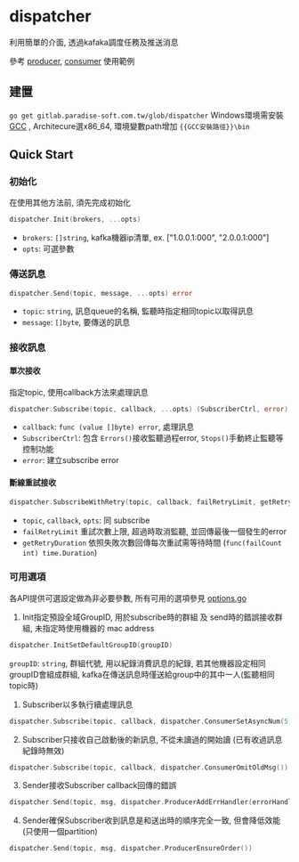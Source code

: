 # dispatcher

利用簡單的介面, 透過kafaka調度任務及推送消息

參考 [producer](./examples/producer/main.go), [consumer](./examples/consumer/main.go) 使用範例

## 建置
`go get gitlab.paradise-soft.com.tw/glob/dispatcher`
Windows環境需安裝 [GCC](./build/mingw-w64-install.exe) , Architecure選x86_64, 環境變數path增加 `{{GCC安裝路徑}}\bin`

## Quick Start
### 初始化
在使用其他方法前, 須先完成初始化
```go
dispatcher.Init(brokers, ...opts)
```
- `brokers`: `[]string`, kafka機器ip清單, ex. ["1.0.0.1:000", "2.0.0.1:000"]
- `opts`: 可選參數

### 傳送訊息

```go
dispatcher.Send(topic, message, ...opts) error
```
- `topic`: `string`, 訊息queue的名稱, 監聽時指定相同topic以取得訊息
- `message`: `[]byte`, 要傳送的訊息

### 接收訊息

#### 單次接收
指定topic, 使用callback方法來處理訊息

```go
dispatcher.Subscribe(topic, callback, ...opts) (SubscriberCtrl, error)
```
- `callback`: `func (value []byte) error`, 處理訊息
- `SubscriberCtrl`: 包含 `Errors()`接收監聽過程error, `Stops()`手動終止監聽等控制功能
- `error`: 建立subscribe error

#### 斷線重試接收
```go
dispatcher.SubscribeWithRetry(topic, callback, failRetryLimit, getRetryDuration, dispatcher.ConsumerSetAsyncNum(100))
```
- `topic`, `callback`, `opts`: 同 subscribe
- `failRetryLimit` 重試次數上限, 超過時取消監聽, 並回傳最後一個發生的error
- `getRetryDuration` 依照失敗次數回傳每次重試需等待時間 (`func(failCount int) time.Duration`)


### 可用選項

各API提供可選設定做為非必要參數, 所有可用的選項參見 [options.go](./options.go)

1. Init指定預設全域GroupID, 用於subscribe時的群組 及 send時的錯誤接收群組, 未指定時使用機器的 mac address
```go
dispatcher.InitSetDefaultGroupID(groupID)
```
`groupID`: `string`, 群組代號, 用以紀錄消費訊息的紀錄, 若其他機器設定相同groupID會組成群組, kafka在傳送訊息時僅送給group中的其中一人(監聽相同topic時)

1. Subscriber以多執行續處理訊息
```go
dispatcher.Subscribe(topic, callback, dispatcher.ConsumerSetAsyncNum(5))
```

2. Subscriber只接收自己啟動後的新訊息, 不從未讀過的開始讀 (已有收過訊息紀錄時無效)
```go
dispatcher.Subscribe(topic, callback, dispatcher.ConsumerOmitOldMsg())
``` 

3. Sender接收Subscriber callback回傳的錯誤
```go
dispatcher.Send(topic, msg, dispatcher.ProducerAddErrHandler(errorHandler))
```

4. Sender確保Subscriber收到訊息是和送出時的順序完全一致, 但會降低效能 (只使用一個partition)
```go
dispatcher.Send(topic, msg, dispatcher.ProducerEnsureOrder())
```

